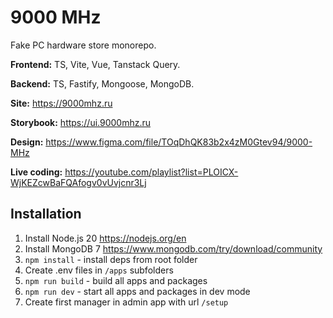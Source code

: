 # 9000 MHz

Fake PC hardware store monorepo.

**Frontend:** TS, Vite, Vue, Tanstack Query.

**Backend:** TS, Fastify, Mongoose, MongoDB.

**Site:** https://9000mhz.ru

**Storybook:** https://ui.9000mhz.ru

**Design:** https://www.figma.com/file/TOqDhQK83b2x4zM0Gtev94/9000-MHz

**Live coding:** https://youtube.com/playlist?list=PLOICX-WjKEZcwBaFQAfogv0vUvjcnr3Lj

## Installation

1. Install Node.js 20 https://nodejs.org/en
2. Install MongoDB 7 https://www.mongodb.com/try/download/community
3. `npm install` - install deps from root folder
4. Create .env files in `/apps` subfolders
5. `npm run build` - build all apps and packages
6. `npm run dev` - start all apps and packages in dev mode
7. Create first manager in admin app with url `/setup`
